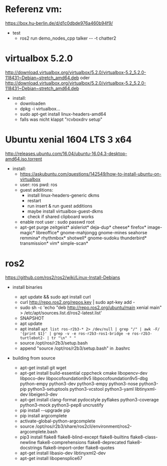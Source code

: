 # Referenz vm: #
https://box.hu-berlin.de/d/d1c0dbde976a460b94f9/

* test
	* ros2 run demo_nodes_cpp talker -- -t chatter2


# virtualbox 5.2.0 #
http://download.virtualbox.org/virtualbox/5.2.0/virtualbox-5.2_5.2.0-118431~Debian~stretch_amd64.deb
oder
http://download.virtualbox.org/virtualbox/5.2.0/virtualbox-5.2_5.2.0-118431~Debian~stretch_amd64.deb

* install:
  * downloaden
  * dpkg -i virtualbox...
  * sudo apt-get install linux-headers-amd64
  * falls was nicht klappt "rcvboxdrv setup"

# Ubuntu xenial 1604 LTS 3 x64 #
http://releases.ubuntu.com/16.04/ubuntu-16.04.3-desktop-amd64.iso.torrent

* install:
  * https://askubuntu.com/questions/142549/how-to-install-ubuntu-on-virtualbox
  * user: ros pwd: ros
  * guest additions:
    * install linux-headers-generic dkms
    * restart
    * run insert & run guest additions
    * maybe install virtualbox-guest-dkms
    * check if shared clipboard works
  * enable root user : sudo passwd root
  * apt-get purge zeitgeist* aisleriot* deja-dup* cheese* firefox* image-magic* libreoffice* gnome-mahjongg gnome-mines seahorse remmina* rhythmbox* shotwell* gnome-sudoku thunderbird* transmission* vim* simple-scan*

# ros2 #
https://github.com/ros2/ros2/wiki/Linux-Install-Debians
* install binaries
  * apt update && sudo apt install curl
  * curl http://repo.ros2.org/repos.key | sudo apt-key add -
  * sudo sh -c 'echo "deb http://repo.ros2.org/ubuntu/main xenial main" > /etc/apt/sources.list.d/ros2-latest.list'
  * SNAPSHOT
  * apt update
  * apt install `apt list ros-r2b3-* 2> /dev/null | grep "/" | awk -F/ '{print $1}' | grep -v -e ros-r2b3-ros1-bridge -e ros-r2b3-turtlebot2- | tr "\n" " "`
  * source /opt/ros/r2b3/setup.bash
  * append "source /opt/ros/r2b3/setup.bash" in .bashrc


* building from source
  * apt-get install git wget
  * apt-get install build-essential cppcheck cmake libopencv-dev libpoco-dev libpocofoundation9v5 libpocofoundation9v5-dbg python-empy python3-dev python3-empy python3-nose python3-pip python3-setuptools python3-vcstool python3-yaml libtinyxml-dev libeigen3-dev
  * apt-get install clang-format pydocstyle pyflakes python3-coverage python3-mock python3-pep8 uncrustify
  * pip install --upgrade pip
  * pip install argcomplete
  * activate-global-python-argcomplete
  * source /opt/ros/r2b3/share/ros2cli/environment/ros2-argcomplete.bash
  * pip3 install flake8 flake8-blind-except flake8-builtins flake8-class-newline flake8-comprehensions flake8-deprecated flake8-docstrings flake8-import-order flake8-quotes
  * apt-get install libasio-dev libtinyxml2-dev
  * apt-get install libopensplice67
